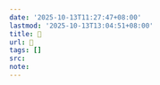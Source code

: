 ```yaml
---
date: '2025-10-13T11:27:47+08:00'
lastmod: '2025-10-13T13:04:51+08:00'
title: 󰙱
url: 󰙱
tags: []
src:
note:
---
```

